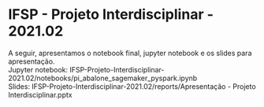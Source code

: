 # IFSP - Projeto Interdisciplinar - 2021.02

A seguir, apresentamos o notebook final, jupyter notebook e os slides para apresentação. <br/>
Jupyter notebook: IFSP-Projeto-Interdisciplinar-2021.02/notebooks/pi_abalone_sagemaker_pyspark.ipynb <br/>
Slides: IFSP-Projeto-Interdisciplinar-2021.02/reports/Apresentação - Projeto Interdisciplinar.pptx <br/>
